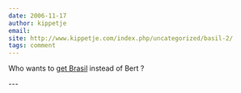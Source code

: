 ```yaml
---
date: 2006-11-17
author: kippetje
email: 
site: http://www.kippetje.com/index.php/uncategorized/basil-2/
tags: comment
---
```


<p>Who wants to <a href="http://www.kippetje.com/index.php/uncategorized/basil-2/" title="Brasil the cat" rel="nofollow">get Brasil</a> instead of Bert ?<br />
</p>
---